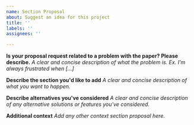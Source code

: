 ```yaml
---
name: Section Proposal
about: Suggest an idea for this project
title: ''
labels: ''
assignees: ''

---
```


**Is your proposal request related to a problem with the paper? Please describe.**
_A clear and concise description of what the problem is. Ex. I'm always frustrated when [...]_

**Describe the section you'd like to add**
_A clear and concise description of what you want to happen._

**Describe alternatives you've considered**
_A clear and concise description of any alternative solutions or features you've considered._

**Additional context**
_Add any other context section proposal here._

